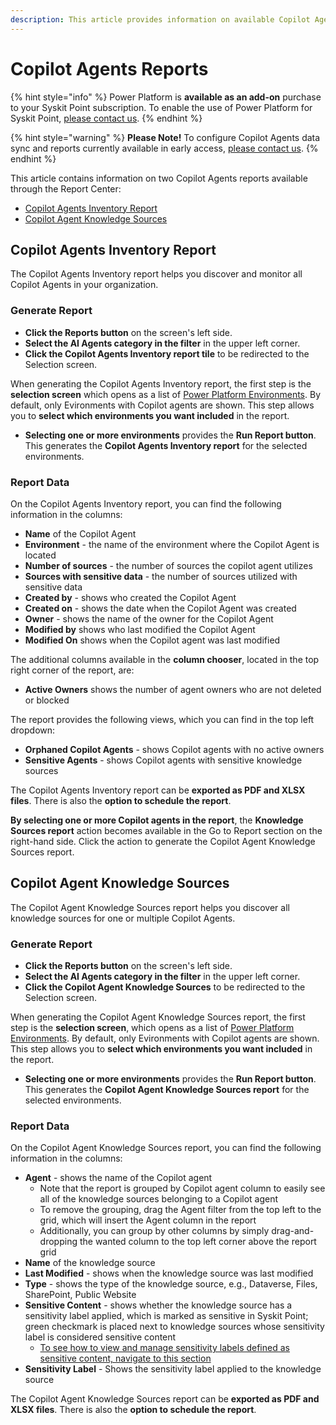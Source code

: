 ```yaml
---
description: This article provides information on available Copilot Agents reports.
---
```


# Copilot Agents Reports

{% hint style="info" %}
Power Platform is **available as an add-on** purchase to your Syskit Point subscription. 
To enable the use of Power Platform for Syskit Point, [please contact us](https://www.syskit.com/contact-us-power-platform/).
{% endhint %}

{% hint style="warning" %}
**Please Note!** To configure Copilot Agents data sync and reports currently available in early access, [please contact us](https://www.syskit.com/contact-us-power-platform/).
{% endhint %}

This article contains information on two Copilot Agents reports available through the Report Center:
* [Copilot Agents Inventory Report](#copilot-agents-inventory-report)
* [Copilot Agent Knowledge Sources](#copilot-agent-knowledge-sources)

## Copilot Agents Inventory Report

The Copilot Agents Inventory report helps you discover and monitor all Copilot Agents in your organization. 

### Generate Report

* **Click the Reports button** on the screen's left side.
* **Select the AI Agents category in the filter** in the upper left corner.
* **Click the Copilot Agents Inventory report tile** to be redirected to the Selection screen.

When generating the Copilot Agents Inventory report, the first step is the **selection screen** which opens as a list of [Power Platform Environments](power-platform-environments-reports.md). By default, only Evironments with Copilot agents are shown. This step allows you to **select which environments you want included** in the report. 

* **Selecting one or more environments** provides the **Run Report button**. This generates the **Copilot Agents Inventory report** for the selected environments. 

### Report Data

On the Copilot Agents Inventory report, you can find the following information in the columns:

* **Name** of the Copilot Agent
* **Environment** - the name of the environment where the Copilot Agent is located
* **Number of sources** - the number of sources the copilot agent utilizes
* **Sources with sensitive data** - the number of sources utilized with sensitive data
* **Created by** - shows who created the Copilot Agent
* **Created on** - shows the date when the Copilot Agent was created
* **Owner** - shows the name of the owner for the Copilot Agent
* **Modified by** shows who last modified the Copilot Agent
* **Modified On** shows when the Copilot agent was last modified

The additional columns available in the **column chooser**, located in the top right corner of the report, are:
      
* **Active Owners** shows the number of agent owners who are not deleted or blocked

The report provides the following views, which you can find in the top left dropdown:
* **Orphaned Copilot Agents** - shows Copilot agents with no active owners
* **Sensitive Agents** - shows Copilot agents with sensitive knowledge sources

The Copilot Agents Inventory report can be **exported as PDF and XLSX files**. There is also the **option to schedule the report**.

**By selecting one or more Copilot agents in the report**, the **Knowledge Sources report** action becomes available in the Go to Report section on the right-hand side. Click the action to generate the Copilot Agent Knowledge Sources report.

## Copilot Agent Knowledge Sources

The Copilot Agent Knowledge Sources report helps you discover all knowledge sources for one or multiple Copilot Agents.

### Generate Report

* **Click the Reports button** on the screen's left side.
* **Select the AI Agents category in the filter** in the upper left corner.
* **Click the Copilot Agent Knowledge Sources** to be redirected to the Selection screen.

When generating the Copilot Agent Knowledge Sources report, the first step is the **selection screen**, which opens as a list of [Power Platform Environments](power-platform-environments-reports.md). By default, only Evironments with Copilot agents are shown. This step allows you to **select which environments you want included** in the report.

* **Selecting one or more environments** provides the **Run Report button**. This generates the **Copilot Agent Knowledge Sources report** for the selected environments. 

### Report Data

On the Copilot Agent Knowledge Sources report, you can find the following information in the columns:

* **Agent** - shows the name of the Copilot agent
    * Note that the report is grouped by Copilot agent column to easily see all of the knowledge sources belonging to a Copilot agent
    * To remove the grouping, drag the Agent filter from the top left to the grid, which will insert the Agent column in the report
    * Additionally, you can group by other columns by simply drag-and-dropping the wanted column to the top left corner above the report grid
* **Name** of the knowledge source
* **Last Modified** - shows when the knowledge source was last modified
* **Type** - shows the type of the knowledge source, e.g., Dataverse, Files, SharePoint, Public Website
* **Sensitive Content** - shows whether the knowledge source has a sensitivity label applied, which is marked as sensitive in Syskit Point; green checkmark is placed next to knowledge sources whose sensitivity label is considered sensitive content
    * [To see how to view and manage sensitivity labels defined as sensitive content, navigate to this section](https://docs.syskit.com/point/microsoft365-inventory/copilot-readiness#sensitive-files)
* **Sensitivity Label** - Shows the sensitivity label applied to the knowledge source

The Copilot Agent Knowledge Sources report can be **exported as PDF and XLSX files**. There is also the **option to schedule the report**.